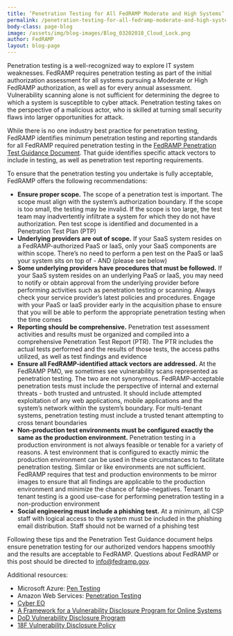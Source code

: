 ```yaml
---
title: ‘Penetration Testing for All FedRAMP Moderate and High Systems’
permalink: /penetration-testing-for-all-fedramp-moderate-and-high-systems/
body-class: page-blog
image: /assets/img/blog-images/Blog_03202018_Cloud_Lock.png
author: FedRAMP
layout: blog-page
---
```


Penetration testing is a well-recognized way to explore IT system weaknesses. FedRAMP requires penetration testing as part of the initial authorization assessment for all systems pursuing a Moderate or High FedRAMP authorization, as well as for every annual assessment. Vulnerability scanning alone is not sufficient for determining the degree to which a system is susceptible to cyber attack. Penetration testing takes on the perspective of a malicious actor, who is skilled at turning small security flaws into larger opportunities for attack.

While there is no one industry best practice for penetration testing, FedRAMP identifies minimum penetration testing and reporting standards for all FedRAMP required penetration testing in the <a href="https://www.fedramp.gov/assets/resources/documents/CSP_Penetration_Test_Guidance.pdf">FedRAMP Penetration Test Guidance Document</a>. That guide identifies specific attack vectors to include in testing, as well as penetration test reporting requirements. 

To ensure that the penetration testing you undertake is fully acceptable, FedRAMP offers the following recommendations: 

* **Ensure proper scope.** The scope of a penetration test is important. The scope must align with the system’s authorization boundary. If the scope is too small, the testing may be invalid. If the scope is too large, the test team may inadvertently infiltrate a system for which they do not have authorization. Pen test scope is identified and documented in a Penetration Test Plan (PTP)
* **Underlying providers are out of scope.** If your SaaS system resides on a FedRAMP-authorized PaaS or IaaS, only your SaaS components are within scope. There’s no need to perform a pen test on the PaaS or IaaS your system sits on top of - AND (please see below)
* **Some underlying providers have procedures that must be followed.** If your SaaS system resides on an underlying PaaS or IaaS, you may need to notify or obtain approval from the underlying provider before performing activities such as penetration testing or scanning. Always check your service provider’s latest policies and procedures. Engage with your PaaS or IaaS provider early in the acquisition phase to ensure that you will be able to perform the appropriate penetration testing when the time comes
* **Reporting should be comprehensive.** Penetration test assessment activities and results must be organized and compiled into a comprehensive Penetration Test Report (PTR). The PTR includes the actual tests performed and the results of those tests, the access paths utilized, as well as test findings and evidence
* **Ensure all FedRAMP-identified attack vectors are addressed.** At the FedRAMP PMO, we sometimes see vulnerability scans represented as penetration testing. The two are not synonymous. FedRAMP-acceptable penetration tests must include the perspective of internal and external threats - both trusted and untrusted. It should include attempted exploitation of any web applications, mobile applications and the system’s network within the system’s boundary. For multi-tenant systems, penetration testing must include a trusted tenant attempting to cross tenant boundaries
* **Non-production test environments must be configured exactly the same as the production environment.** Penetration testing in a production environment is not always feasible or tenable for a variety of reasons. A test environment that is configured to exactly mimic the production environment can be used in these circumstances to facilitate penetration testing. Similar or like environments are not sufficient. FedRAMP requires that test and production environments to be mirror images to ensure that all findings are applicable to the production environment and minimize the chance of false-negatives. Tenant to tenant testing is a good use-case for performing penetration testing in a non-production environment
* **Social engineering must include a phishing test.** At a minimum, all CSP staff with logical access to the system must be included in the phishing email distribution. Staff should not be warned of a phishing test

Following these tips and the Penetration Test Guidance document helps ensure penetration testing for our authorized vendors happens smoothly and the results are acceptable to FedRAMP. Questions about FedRAMP or this post should be directed to info@fedramp.gov.

Additional resources:
* Microsoft Azure: <a href="https://docs.microsoft.com/en-us/azure/security/azure-security-pen-testing">Pen Testing</a> 
* Amazon Web Services: <a href="https://aws.amazon.com/security/penetration-testing/">Penetration Testing</a> 
* <a href="https://www.whitehouse.gov/presidential-actions/presidential-executive-order-strengthening-cybersecurity-federal-networks-critical-infrastructure/">Cyber EO</a> 
* <a href="https://www.justice.gov/criminal-ccips/page/file/983996/download">A Framework for a Vulnerability Disclosure Program for Online Systems</a> 
* <a href="https://hackerone.com/deptofdefense">DoD Vulnerability Disclosure Program</a> 
* <a href="https://18f.gsa.gov/vulnerability-disclosure-policy/">18F Vulnerability Disclosure Policy</a> 
